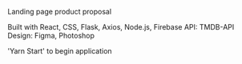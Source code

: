 Landing page product proposal

Built with React, CSS, Flask, Axios, Node.js, Firebase
API: TMDB-API
Design: Figma, Photoshop

'Yarn Start' to begin application
